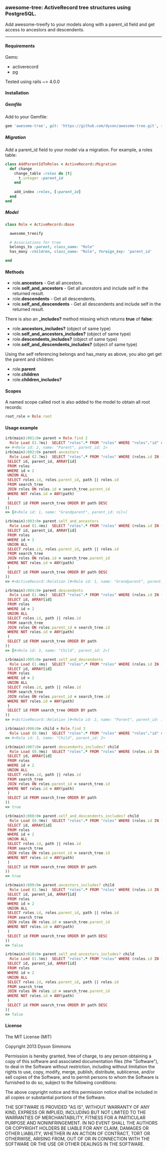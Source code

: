 ### awesome-tree: ActiveRecord tree structures using PostgreSQL.

Add awesome-treeify to your models along with a parent_id field and get access to ancestors and descendents.

----

#### Requirements

Gems:
* activerecord
* pg

Tested using rails ~> 4.0.0

#### Installation

##### Gemfile

Add to your Gemfile:

```ruby
gem 'awesome-tree', git: 'https://github.com/dyson/awesome-tree.git', tag: 'v0.0.1'
```

##### Migration

Add a parent_id field to your model via a migration. For example, a roles table:

```ruby
class AddParentIdToRoles < ActiveRecord::Migration
  def change
    change_table :roles do |t|
      t.integer :parent_id
    end
    
    add_index :roles, [:parent_id]
  end
end
```

##### Model

```ruby
class Role < ActiveRecord::Base

  awesome_treeify

  # Associations for tree
  belongs_to :parent, class_name: "Role"
  has_many :children, class_name: "Role", foreign_key: 'parent_id'

end

```

#### Methods

* role.**ancestors** - Get all ancestors.
* role.**self_and_ancestors** - Get all ancestors and include self in the returned result.
* role.**descendents** - Get all descendents.
* role.**self_and_descendents** - Get all descendents and include self in the returned result.

There is also an **_includes?** method missing which returns **true** of **false**:

* role.**ancestors_includes?** (object of same type)
* role.**self_and_ancestors_includes?** (object of same type)
* role.**descendents_includes?** (object of same type)
* role.**self_and_descendents_includes?** (object of same type)

Using the self referencing belongs and has_many as above, you also get get the parent and children:

* role.**parent**
* role.**children**
* role.**children_includes?**

#### Scopes

A named scope called root is also added to the model to obtain all root records:

```ruby
root_role = Role.root
```

#### Usage example

```ruby
irb(main):001:0> parent = Role.find 2
  Role Load (3.7ms)  SELECT "roles".* FROM "roles" WHERE "roles"."id" = $1 LIMIT 1  [["id", 2]]
=> #<Role id: 2, name: "Parent", parent_id: 1>
irb(main):002:0> parent.ancestors
  Role Load (2.7ms)  SELECT "roles".* FROM "roles" WHERE (roles.id IN ( WITH RECURSIVE search_tree(id, parent_id, path) AS (
 SELECT id, parent_id, ARRAY[id]
 FROM roles
 WHERE id = 2
 UNION ALL
 SELECT roles.id, roles.parent_id, path || roles.id
 FROM search_tree
 JOIN roles ON roles.id = search_tree.parent_id
 WHERE NOT roles.id = ANY(path)
 )
 SELECT id FROM search_tree ORDER BY path DESC
))
=> [#<Role id: 1, name: "Grandparent", parent_id: nil>]

irb(main):003:0> parent.self_and_ancestors
  Role Load (1.4ms)  SELECT "roles".* FROM "roles" WHERE (roles.id IN ( WITH RECURSIVE search_tree(id, parent_id, path) AS (
 SELECT id, parent_id, ARRAY[id]
 FROM roles
 WHERE id = 2
 UNION ALL
 SELECT roles.id, roles.parent_id, path || roles.id
 FROM search_tree
 JOIN roles ON roles.id = search_tree.parent_id
 WHERE NOT roles.id = ANY(path)
 )
 SELECT id FROM search_tree ORDER BY path DESC
))
=> #<ActiveRecord::Relation [#<Role id: 1, name: "Grandparent", parent_id: nil>, #<Role id: 2, name: "Parent", parent_id: 1>]>

irb(main):004:0> parent.descendents
  Role Load (1.4ms)  SELECT "roles".* FROM "roles" WHERE (roles.id IN ( WITH RECURSIVE search_tree(id, path) AS (
 SELECT id, ARRAY[id]
 FROM roles
 WHERE id = 2
 UNION ALL
 SELECT roles.id, path || roles.id
 FROM search_tree
 JOIN roles ON roles.parent_id = search_tree.id
 WHERE NOT roles.id = ANY(path)
 )
 SELECT id FROM search_tree ORDER BY path
))
=> [#<Role id: 3, name: "Child", parent_id: 2>]

irb(main):005:0> parent.self_and_descendents
  Role Load (1.4ms)  SELECT "roles".* FROM "roles" WHERE (roles.id IN ( WITH RECURSIVE search_tree(id, path) AS (
 SELECT id, ARRAY[id]
 FROM roles
 WHERE id = 2
 UNION ALL
 SELECT roles.id, path || roles.id
 FROM search_tree
 JOIN roles ON roles.parent_id = search_tree.id
 WHERE NOT roles.id = ANY(path)
 )
 SELECT id FROM search_tree ORDER BY path
))
=> #<ActiveRecord::Relation [#<Role id: 2, name: "Parent", parent_id: 1>, #<Role id: 3, name: "Child", parent_id: 2>]>

irb(main):006:0> child = Role.find 3
  Role Load (0.6ms)  SELECT "roles".* FROM "roles" WHERE "roles"."id" = $1 LIMIT 1  [["id", 3]]
=> #<Role id: 3, name: "Child", parent_id: 2>

irb(main):007:0> parent.descendents_includes? child
  Role Load (0.9ms)  SELECT "roles".* FROM "roles" WHERE (roles.id IN ( WITH RECURSIVE search_tree(id, path) AS (
 SELECT id, ARRAY[id]
 FROM roles
 WHERE id = 2
 UNION ALL
 SELECT roles.id, path || roles.id
 FROM search_tree
 JOIN roles ON roles.parent_id = search_tree.id
 WHERE NOT roles.id = ANY(path)
 )
 SELECT id FROM search_tree ORDER BY path
))
=> true

irb(main):008:0> parent.self_and_descendents_includes? child
  Role Load (0.9ms)  SELECT "roles".* FROM "roles" WHERE (roles.id IN ( WITH RECURSIVE search_tree(id, path) AS (
 SELECT id, ARRAY[id]
 FROM roles
 WHERE id = 2
 UNION ALL
 SELECT roles.id, path || roles.id
 FROM search_tree
 JOIN roles ON roles.parent_id = search_tree.id
 WHERE NOT roles.id = ANY(path)
 )
 SELECT id FROM search_tree ORDER BY path
))
=> true

irb(main):009:0> parent.ancestors_includes? child
  Role Load (1.5ms)  SELECT "roles".* FROM "roles" WHERE (roles.id IN ( WITH RECURSIVE search_tree(id, parent_id, path) AS (
 SELECT id, parent_id, ARRAY[id]
 FROM roles
 WHERE id = 2
 UNION ALL
 SELECT roles.id, roles.parent_id, path || roles.id
 FROM search_tree
 JOIN roles ON roles.id = search_tree.parent_id
 WHERE NOT roles.id = ANY(path)
 )
 SELECT id FROM search_tree ORDER BY path DESC
))
=> false

irb(main):010:0> parent.self_and_ancestors_includes? child
  Role Load (1.5ms)  SELECT "roles".* FROM "roles" WHERE (roles.id IN ( WITH RECURSIVE search_tree(id, parent_id, path) AS (
 SELECT id, parent_id, ARRAY[id]
 FROM roles
 WHERE id = 2
 UNION ALL
 SELECT roles.id, roles.parent_id, path || roles.id
 FROM search_tree
 JOIN roles ON roles.id = search_tree.parent_id
 WHERE NOT roles.id = ANY(path)
 )
 SELECT id FROM search_tree ORDER BY path DESC
))
=> false
```

#### License

The MIT License (MIT)

Copyright 2013 Dyson Simmons

Permission is hereby granted, free of charge, to any person obtaining
a copy of this software and associated documentation files (the
"Software"), to deal in the Software without restriction, including
without limitation the rights to use, copy, modify, merge, publish,
distribute, sublicense, and/or sell copies of the Software, and to
permit persons to whom the Software is furnished to do so, subject to
the following conditions:

The above copyright notice and this permission notice shall be
included in all copies or substantial portions of the Software.

THE SOFTWARE IS PROVIDED "AS IS", WITHOUT WARRANTY OF ANY KIND,
EXPRESS OR IMPLIED, INCLUDING BUT NOT LIMITED TO THE WARRANTIES OF
MERCHANTABILITY, FITNESS FOR A PARTICULAR PURPOSE AND
NONINFRINGEMENT. IN NO EVENT SHALL THE AUTHORS OR COPYRIGHT HOLDERS BE
LIABLE FOR ANY CLAIM, DAMAGES OR OTHER LIABILITY, WHETHER IN AN ACTION
OF CONTRACT, TORT OR OTHERWISE, ARISING FROM, OUT OF OR IN CONNECTION
WITH THE SOFTWARE OR THE USE OR OTHER DEALINGS IN THE SOFTWARE.




